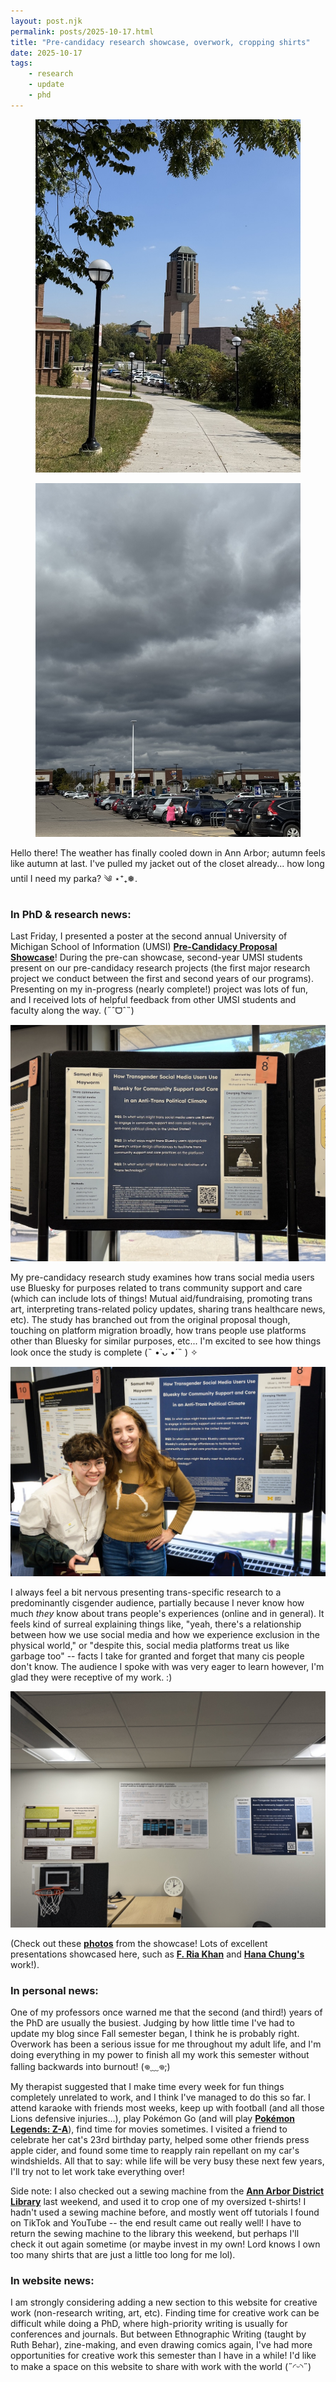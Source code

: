 ```yaml
---
layout: post.njk
permalink: posts/2025-10-17.html
title: "Pre-candidacy research showcase, overwork, cropping shirts"
date: 2025-10-17
tags:
    - research
    - update
    - phd
---
```

<div class="gallery">
    <figure>
        <a href="../images/septemberpierpont-2025.jpg" data-caption="Leinweber Computer Science and Information Building + Lurie Tower (University of Michigan, Ann Arbor, MI)"><img src="../images/thumbnails/thumb-septemberpierpont-2025.jpg" alt="Leinweber building and Lurie Tower."></a>
    </figure>
    <figure>
        <a href="../images/octoberclouds-2025.jpg" data-caption="Ominous clouds, but no rain! (Ann Arbor, MI)"><img src="../images/thumbnails/thumb-octoberclouds-2025.jpg" alt="Dark grey clouds above a parking lot."></a>
    </figure>
</div>
Hello there! The weather has finally cooled down in Ann Arbor; autumn feels like autumn at last. I've pulled my jacket out of the closet already... how long until I need my parka? ༄ ⋆⁺₊❅.

### In PhD & research news: 
Last Friday, I presented a poster at the second annual University of Michigan School of Information (UMSI) <a href="https://www.si.umich.edu/about-umsi/events/pre-candidacy-proposal-showcase" target="_blank"><b>Pre-Candidacy Proposal Showcase</b></a>! During the pre-can showcase, second-year UMSI students present on our pre-candidacy research projects (the first major research project we conduct between the first and second years of our programs). Presenting on my in-progress (nearly complete!) project was lots of fun, and I received lots of helpful feedback from other UMSI students and faculty along the way. (˶ˆᗜˆ˵)

<div class="gallery">
    <a href="../images/octoberposter-2025.jpg" data-caption="My UMSI pre-candidacy proposal showcase poster (University of Michigan, Ann Arbor, MI)"><img src="../images/thumbnails/thumb-octoberposter-2025.jpg" alt="A photograph of my pre-candidacy research poster."></a>
</div>

My pre-candidacy research study examines how trans social media users use Bluesky for purposes related to trans community support and care (which can include lots of things! Mutual aid/fundraising, promoting trans art, interpreting trans-related policy updates, sharing trans healthcare news, etc). The study has branched out from the original proposal though, touching on platform migration broadly, how trans people use platforms other than Bluesky for similar purposes, etc... I'm excited to see how things look once the study is complete (˵ •̀ ᴗ •́ ˵ ) ✧ 

<div class="gallery">
    <a href="../images/octoberposter3-2025.jpg" data-caption="Me and Dr. Michaelanne Thomas (one of my faculty advisors!) (University of Michigan, Ann Arbor, MI)"><img src="../images/thumbnails/thumb-octoberposter3-2025.jpg" alt="A photograph of me and Dr. Michaelanne Thomas standing in front of my pre-candidacy research poster."></a>
</div>

I always feel a bit nervous presenting trans-specific research to a predominantly cisgender audience, partially because I never know how much *they* know about trans people's experiences (online and in general). It feels kind of surreal explaining things like, "yeah, there's a relationship between how we use social media and how we experience exclusion in the physical world," or "despite this, social media platforms treat us like garbage too" -- facts I take for granted and forget that many cis people don't know. The audience I spoke with was very eager to learn however, I'm glad they were receptive of my work. :)

<div class="gallery">
    <a href="../images/octoberposter2-2025.jpg" data-caption="Ria, Hana, and I's research posters displayed in our office (University of Michigan, Ann Arbor, MI)"><img src="../images/thumbnails/thumb-octoberposter2-2025.jpg" alt="A photo of Ria, Hana, and I's research posters."></a>
</div>

(Check out these <a href="https://www.instagram.com/p/DPzN7pFj1NJ/" target="_blank"><b>photos</b></a> from the showcase! Lots of excellent presentations showcased here, such as <a href="https://www.iamfriak.com" target="_blank"><b>F. Ria Khan</b></a> and <a href="https://www.si.umich.edu/people/hana-chung" target="_blank"><b>Hana Chung's</a></b> work!). 

### In personal news:
One of my professors once warned me that the second (and third!) years of the PhD are usually the busiest. Judging by how little time I've had to update my blog since Fall semester began, I think he is probably right. Overwork has been a serious issue for me throughout my adult life, and I'm doing everything in my power to finish all my work this semester without falling backwards into burnout! (𖦹﹏𖦹;)

My therapist suggested that I make time every week for fun things completely unrelated to work, and I think I've managed to do this so far. I attend karaoke with friends most weeks, keep up with football (and all those Lions defensive injuries...), play Pokémon Go (and will play <a href="https://legends.pokemon.com/en-us" target="_blank"><b>Pokémon Legends: Z-A</a></b>), find time for movies sometimes. I visited a friend to celebrate her cat's 23rd birthday party, helped some other friends press apple cider, and found some time to reapply rain repellant on my car's windshields. All that to say: while life will be very busy these next few years, I'll try not to let work take everything over!

Side note: I also checked out a sewing machine from the <a href="https://aadl.org" target="_blank"><b>Ann Arbor District Library</a></b> last weekend, and used it to crop one of my oversized t-shirts! I hadn't used a sewing machine before, and mostly went off tutorials I found on TikTok and YouTube -- the end result came out really well! I have to return the sewing machine to the library this weekend, but perhaps I'll check it out again sometime (or maybe invest in my own! Lord knows I own too many shirts that are just a little too long for me lol).

### In website news:   
I am strongly considering adding a new section to this website for creative work (non-research writing, art, etc). Finding time for creative work can be difficult while doing a PhD, where high-priority writing is usually for conferences and journals. But between Ethnographic Writing (taught by Ruth Behar), zine-making, and even drawing comics again, I've had more opportunities for creative work this semester than I have in a while! I'd like to make a space on this website to share with work with the world (˶◜ᵕ◝˶)
